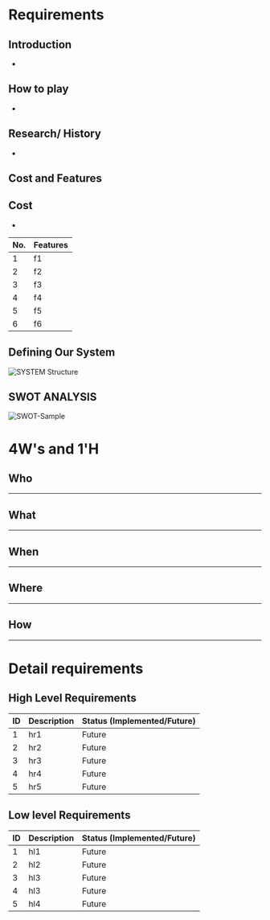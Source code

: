 # Requirements
## Introduction
* 

## How to play
* 

## Research/ History
* 
 
## Cost and Features

## Cost
*

No. | Features 
----|--------------------------------
1   |  f1  
2   |  f2 
3   |  f3 
4   |  f4
5   |  f5
6   |  f6

## Defining Our System
![SYSTEM Structure]()

## SWOT ANALYSIS
![SWOT-Sample]()

# 4W&#39;s and 1&#39;H

## Who

** **

## What

** ** 

## When

** ** 

## Where

** **

## How

** ** 

# Detail requirements
## High Level Requirements
ID | Description | Status (Implemented/Future)
---|----------------------|-----------
 1 |  hr1  | Future
 2 |  hr2  | Future
 3 |  hr3  | Future
 4 |  hr4  | Future
 5 |  hr5  | Future
 
##  Low level Requirements
ID | Description | Status (Implemented/Future)
---|---------------------|-----------
 1 |  hl1  | Future
 2 |  hl2  | Future
 3 |  hl3  | Future
 4 |  hl3  | Future
 5 |  hl4  | Future
